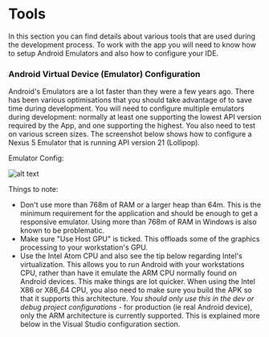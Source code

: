 Tools 
=====

In this section you can find details about various tools that are used during the development process. To work with the app you will need to know how to setup Android Emulators and also how to configure your IDE. 


### Android Virtual Device (Emulator) Configuration

Android's Emulators are a lot faster than they were a few years ago. There has been various optimisations that you should take advantage of to save time during development. You will need to configure multiple emulators during development: normally at least one supporting the lowest API version required by the App, and one supporting the highest. You also need to test on various screen sizes. The screenshot below shows how to configure a Nexus 5 Emulator that is running API version 21 (Lollipop). 


Emulator Config:

![alt text](https://github.com/nutshellit/VirtualCity-Distributr/blob/master/Distributr.Mobile/Distributr.Mobile.Core/Documentation/avd_config.png "Emulator Config")

Things to note:

- Don't use more than 768m of RAM or a larger heap than 64m. This is the minimum requirement for the application and should be enough to get a responsive emulator. Using more than 768m of RAM in Windows is also known to be problematic. 
- Make sure "Use Host GPU" is ticked. This offloads some of the graphics processing to your workstation's GPU. 
- Use the Intel Atom CPU and also see the tip below regarding Intel's virtualization. This allows you to run Android with your workstations CPU, rather than have it emulate the ARM CPU normally found on Android devices. This make things are lot quicker. When using the Intel X86 or X86_64 CPU, you also need to make sure you build the APK so that it supports this architecture. *You should only use this in the dev or debug project configurations* - for production (ie real Android device), only the ARM architecture is currently supported. This is explained more below in the Visual Studio configuration section. 


